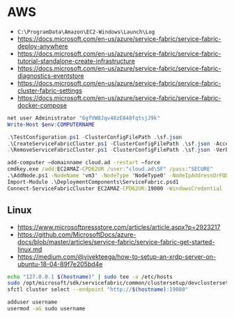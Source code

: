 # AWS

* `C:\ProgramData\Amazon\EC2-Windows\Launch\Log`
* https://docs.microsoft.com/en-us/azure/service-fabric/service-fabric-deploy-anywhere
* https://docs.microsoft.com/en-us/azure/service-fabric/service-fabric-tutorial-standalone-create-infrastructure
* https://docs.microsoft.com/en-us/azure/service-fabric/service-fabric-diagnostics-eventstore
* https://docs.microsoft.com/en-us/azure/service-fabric/service-fabric-cluster-fabric-settings
* https://docs.microsoft.com/en-us/azure/service-fabric/service-fabric-docker-compose

```powershell
net user Administrator "6gfVW8Jqv48zE848fqtsjJ9k"
Write-Host $env:COMPUTERNAME
```

```powershell
.\TestConfiguration.ps1 -ClusterConfigFilePath .\sf.json
.\CreateServiceFabricCluster.ps1 -ClusterConfigFilePath .\sf.json -AcceptEULA -Verbose
.\RemoveServiceFabricCluster.ps1 -ClusterConfigFilePath .\sf.json -Verbose
```

```cmd
add-computer –domainname cloud.ad -restart –force
cmdkey.exe /add:EC2AMAZ-CPD62UR /user:"cloud.ad\SF" /pass:"SECURE"
.\AddNode.ps1 -NodeName 'vm3' -NodeType 'NodeType0' -NodeIpAddressOrFQDN "$Env:COMPUTERNAME" -UpgradeDomain 'UD3' -FaultDomain 'fd:/aws/r3' -ExistingClientConnectionEndpoint 'EC2AMAZ-CPD62UR:19000' -WindowsCredential -AcceptEULA
Import-Module .\DeploymentComponents\ServiceFabric.psd1
Connect-ServiceFabricCluster EC2AMAZ-CPD62UR:19000 -WindowsCredential
```

## Linux

* https://www.microsoftpressstore.com/articles/article.aspx?p=2923217
* https://github.com/MicrosoftDocs/azure-docs/blob/master/articles/service-fabric/service-fabric-get-started-linux.md
* https://medium.com/@vivekteega/how-to-setup-an-xrdp-server-on-ubuntu-18-04-89f7e205bd4e

```bash
echo "127.0.0.1 $(hostname)" | sudo tee -a /etc/hosts
sudo /opt/microsoft/sdk/servicefabric/common/clustersetup/devclustersetup.sh
sfctl cluster select --endpoint "http://$(hostname):19080"
```

```bash
adduser username
usermod -aG sudo username
```